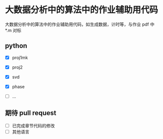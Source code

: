 # 大数据分析中的算法中的作业辅助用代码
大数据分析中的算法中的作业辅助用代码，如生成数据，计时等，与作业 pdf 中 *.m 对标

## python

- [x] proj1mk
- [x] proj2
- [x] svd
- [x] phase
- [ ] ...


## 期待 pull request
- [ ] 已完成章节代码的修改
- [ ] 其他语言
